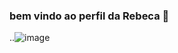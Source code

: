 ### bem vindo ao perfil da Rebeca 👋
 ..![image](https://user-images.githubusercontent.com/132674371/236487635-63af3417-b3c2-41f2-a268-996852b2ee14.png)
